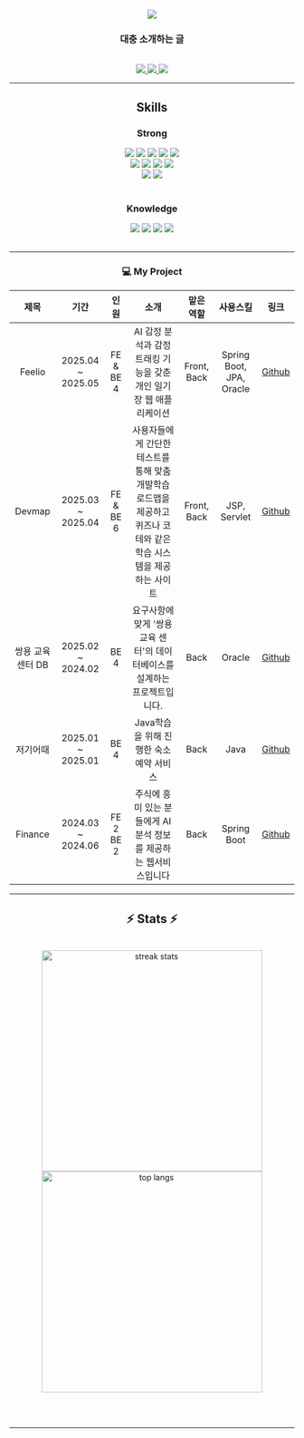 <h1 align="center">
    <img src="https://readme-typing-svg.herokuapp.com/?font=Righteous&size=35&center=true&vCenter=true&width=500&height=70&duration=4000&lines=Hi+There!+👋;+I'm+ParkJuseung!;" />
</h1>

<h3 align="center">대충 소개하는 글 </h3>

<br/>


 
<div align="center"> 
  <a href="mailto:judang0322@gmail.com">
    <img src="https://img.shields.io/badge/Gmail-333333?style=for-the-badge&logo=gmail&logoColor=red" />
  </a>
  <a href="https://linkedin.com/in/pedro-sales-muniz" target="_blank">
    <img src="https://img.shields.io/badge/LinkedIn-0077B5?style=for-the-badge&logo=linkedin&logoColor=white" target="_blank" />
  </a>
  <a href="https://salesp07.github.io" target="_blank">
     <img src="https://img.shields.io/badge/Portfolio-FF5722?style=for-the-badge&logo=todoist&logoColor=white" target="_blank" /> <!-- sqlite, safari, google-chrome are other good icon options -->
  </a>
</div>

 <hr/>
 
<h2 align="center">Skills</h2>
<div align="center">
    <h3>Strong</h3>
    <img src="https://img.shields.io/badge/java-007396?style=for-the-badge&logo=OpenJDK&logoColor=white">
    <img src="https://img.shields.io/badge/Spring-6DB33F?style=for-the-badge&logo=Spring&logoColor=white">
    <img src="https://img.shields.io/badge/springboot-6DB33F?style=for-the-badge&logo=springboot&logoColor=white">
    <img src="https://img.shields.io/badge/oracle-F80000?style=for-the-badge&logo=oracle&logoColor=white">
    <img src="https://img.shields.io/badge/MySQL-4479A1?style=for-the-badge&logo=MySQL&logoColor=white"><br/>
    <img src="https://img.shields.io/badge/JavaScript-F7DF1E?style=for-the-badge&logo=JavaScript&logoColor=white">
    <img src="https://img.shields.io/badge/HTML5-E34F26?style=for-the-badge&logo=HTML5&logoColor=white">
    <img src="https://img.shields.io/badge/CSS3-1572B6?style=for-the-badge&logo=CSS3&logoColor=white">
    <img src="https://img.shields.io/badge/Thymeleaf-005F0F?style=for-the-badge&logo=Thymeleaf&logoColor=white"><br/>
    <img src="https://img.shields.io/badge/git-F05032?style=for-the-badge&logo=git&logoColor=white">
    <img src="https://img.shields.io/badge/github-181717?style=for-the-badge&logo=github&logoColor=white">
</div>
<br/>
<div align="center">
    <h3>Knowledge</h3>
    <img src="https://img.shields.io/badge/Jsp-e76f00?style=for-the-badge&logo=Jsp&logoColor=white">
    <img src="https://img.shields.io/badge/Python-3776AB?style=for-the-badge&logo=Python&logoColor=white">
    <img src="https://img.shields.io/badge/React-61DAFB?style=for-the-badge&logo=React&logoColor=white">
    <img src="https://img.shields.io/badge/docker-%230db7ed.svg?style=for-the-badge&logo=docker&logoColor=white"> 
</div>

<br/>

<hr/>



<div align="center">
    
### 💻 My Project
    
| 제목 | 기간 | 인원 | 소개 | 맡은 역할 | 사용스킬 | 링크 |
| :--------: | :----: | :---------: | :-------: | :-------: | :------: | :----------: |
| Feelio | 2025.04 ~ 2025.05 | FE & BE 4 | AI 감정 분석과 감정 트래킹 기능을 갖춘 개인 일기장 웹 애플리케이션  | Front, Back | Spring Boot, JPA, Oracle |[Github](https://github.com/ParkJuseung/Feelio) |
| Devmap | 2025.03 ~ 2025.04 | FE & BE 6 | 사용자들에게 간단한 테스트를 통해 맞춤 개발학습 로드맵을 제공하고 퀴즈나 코테와 같은 학습 시스템을 제공하는 사이트 | Front, Back | JSP, Servlet |  [Github](https://github.com/DevMapProject/DevMapProject) |
| 쌍용 교육 센터 DB | 2025.02 ~ 2024.02 | BE 4 | 요구사항에 맞게 '쌍용 교육 센터'의 데이터베이스를 설계하는 프로젝트입니다. | Back | Oracle | [Github](https://www.naver.com) |
| 저기어때 | 2025.01 ~ 2025.01 | BE 4 | Java학습을 위해 진행한 숙소 예약 서비스 | Back | Java | [Github](https://github.com/ParkJuseung/accommodation-booking) |
| Finance | 2024.03 ~ 2024.06 | FE 2 BE 2 | 주식에 흥미 있는 분들에게 AI분석 정보를 제공하는 웹서비스입니다 | Back | Spring Boot | [Github](https://github.com/ParkJuseung/AI-Finance-Assistant) |
</div>


<hr/>


<h2 align="center">⚡ Stats ⚡</h2>
<br>
<div align=center>
  <img width=390 src="https://github-readme-streak-stats-salesp07.vercel.app/?user=parkjuseung&count_private=true&theme=react&border_radius=10" alt="streak stats"/>
  <br/>
  <img width=390 align="center" src="https://github-readme-stats-salesp07.vercel.app/api/top-langs/?username=parkjuseung&hide=HTML&langs_count=8&layout=compact&theme=react&border_radius=10&size_weight=0.5&count_weight=0.5&exclude_repo=github-readme-stats" alt="top langs" />
</div>

<br/><br/>

<hr/>

<br/>
